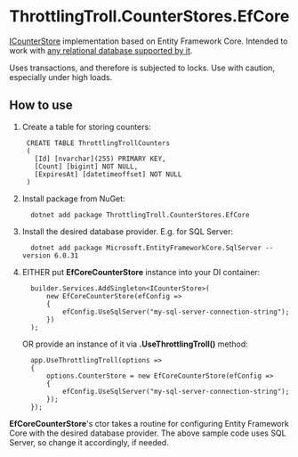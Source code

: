 # ThrottlingTroll.CounterStores.EfCore

[ICounterStore](https://github.com/ThrottlingTroll/ThrottlingTroll/blob/main/ThrottlingTroll.Core/CounterStores/ICounterStore.cs) 
implementation based on Entity Framework Core. Intended to work with [any relational database supported by it](https://learn.microsoft.com/en-us/ef/core/providers/?tabs=dotnet-core-cli#current-providers).

Uses transactions, and therefore is subjected to locks. Use with caution, especially under high loads.

## How to use

1. Create a table for storing counters:

   ```
    CREATE TABLE ThrottlingTrollCounters
    (
      [Id] [nvarchar](255) PRIMARY KEY,
      [Count] [bigint] NOT NULL,
      [ExpiresAt] [datetimeoffset] NOT NULL
    )    
   ```

3. Install package from NuGet:

   ```
     dotnet add package ThrottlingTroll.CounterStores.EfCore
   ```
    
5. Install the desired database provider. E.g. for SQL Server:

    ```
      dotnet add package Microsoft.EntityFrameworkCore.SqlServer --version 6.0.31
    ```

2. EITHER put **EfCoreCounterStore** instance into your DI container:

    ```
      builder.Services.AddSingleton<ICounterStore>(
          new EfCoreCounterStore(efConfig =>
          {
              efConfig.UseSqlServer("my-sql-server-connection-string");
          })
      );
    ```
     OR provide an instance of it via **.UseThrottlingTroll()** method:

    ```
      app.UseThrottlingTroll(options =>
      {
          options.CounterStore = new EfCoreCounterStore(efConfig =>
          {
              efConfig.UseSqlServer("my-sql-server-connection-string");
          });
      });
    ```

  **EfCoreCounterStore**'s ctor takes a routine for configuring Entity Framework Core with the desired database provider. The above sample code uses SQL Server, so change it accordingly, if needed.
  
